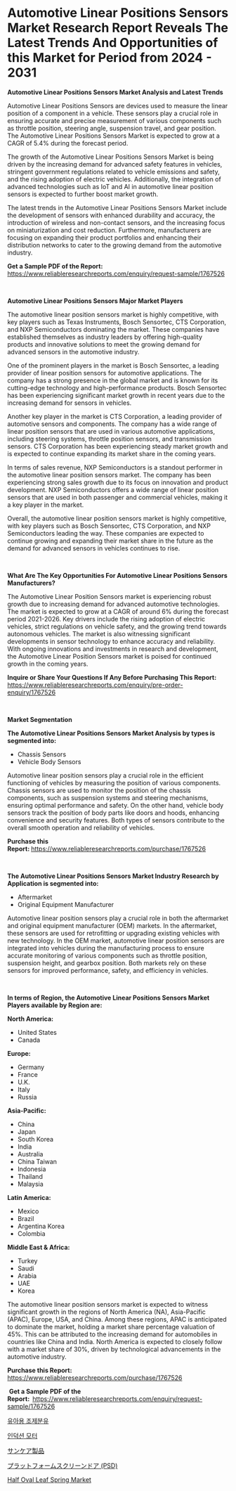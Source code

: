 <p><h1>Automotive Linear Positions Sensors Market Research Report Reveals The Latest Trends And Opportunities of this Market for Period from 2024 - 2031</h1></p><p><strong>Automotive Linear Positions Sensors Market Analysis and Latest Trends</strong></p>
<p><p>Automotive Linear Positions Sensors are devices used to measure the linear position of a component in a vehicle. These sensors play a crucial role in ensuring accurate and precise measurement of various components such as throttle position, steering angle, suspension travel, and gear position. The Automotive Linear Positions Sensors Market is expected to grow at a CAGR of 5.4% during the forecast period.</p><p>The growth of the Automotive Linear Positions Sensors Market is being driven by the increasing demand for advanced safety features in vehicles, stringent government regulations related to vehicle emissions and safety, and the rising adoption of electric vehicles. Additionally, the integration of advanced technologies such as IoT and AI in automotive linear position sensors is expected to further boost market growth.</p><p>The latest trends in the Automotive Linear Positions Sensors Market include the development of sensors with enhanced durability and accuracy, the introduction of wireless and non-contact sensors, and the increasing focus on miniaturization and cost reduction. Furthermore, manufacturers are focusing on expanding their product portfolios and enhancing their distribution networks to cater to the growing demand from the automotive industry.</p></p>
<p><strong>Get a Sample PDF of the Report:&nbsp;</strong> <a href="https://www.reliableresearchreports.com/enquiry/request-sample/1767526">https://www.reliableresearchreports.com/enquiry/request-sample/1767526</a></p>
<p>&nbsp;</p>
<p><strong>Automotive Linear Positions Sensors Major Market Players</strong></p>
<p><p>The automotive linear position sensors market is highly competitive, with key players such as Texas Instruments, Bosch Sensortec, CTS Corporation, and NXP Semiconductors dominating the market. These companies have established themselves as industry leaders by offering high-quality products and innovative solutions to meet the growing demand for advanced sensors in the automotive industry.</p><p>One of the prominent players in the market is Bosch Sensortec, a leading provider of linear position sensors for automotive applications. The company has a strong presence in the global market and is known for its cutting-edge technology and high-performance products. Bosch Sensortec has been experiencing significant market growth in recent years due to the increasing demand for sensors in vehicles.</p><p>Another key player in the market is CTS Corporation, a leading provider of automotive sensors and components. The company has a wide range of linear position sensors that are used in various automotive applications, including steering systems, throttle position sensors, and transmission sensors. CTS Corporation has been experiencing steady market growth and is expected to continue expanding its market share in the coming years.</p><p>In terms of sales revenue, NXP Semiconductors is a standout performer in the automotive linear position sensors market. The company has been experiencing strong sales growth due to its focus on innovation and product development. NXP Semiconductors offers a wide range of linear position sensors that are used in both passenger and commercial vehicles, making it a key player in the market.</p><p>Overall, the automotive linear position sensors market is highly competitive, with key players such as Bosch Sensortec, CTS Corporation, and NXP Semiconductors leading the way. These companies are expected to continue growing and expanding their market share in the future as the demand for advanced sensors in vehicles continues to rise.</p></p>
<p>&nbsp;</p>
<p><strong>What Are The Key Opportunities For Automotive Linear Positions Sensors Manufacturers?</strong></p>
<p><p>The Automotive Linear Position Sensors market is experiencing robust growth due to increasing demand for advanced automotive technologies. The market is expected to grow at a CAGR of around 6% during the forecast period 2021-2026. Key drivers include the rising adoption of electric vehicles, strict regulations on vehicle safety, and the growing trend towards autonomous vehicles. The market is also witnessing significant developments in sensor technology to enhance accuracy and reliability. With ongoing innovations and investments in research and development, the Automotive Linear Position Sensors market is poised for continued growth in the coming years.</p></p>
<p><strong>Inquire or Share Your Questions If Any Before Purchasing This Report:</strong> <a href="https://www.reliableresearchreports.com/enquiry/pre-order-enquiry/1767526">https://www.reliableresearchreports.com/enquiry/pre-order-enquiry/1767526</a></p>
<p>&nbsp;</p>
<p><strong>Market Segmentation</strong></p>
<p><strong>The Automotive Linear Positions Sensors Market Analysis by types is segmented into:</strong></p>
<p><ul><li>Chassis Sensors</li><li>Vehicle Body Sensors</li></ul></p>
<p><p>Automotive linear position sensors play a crucial role in the efficient functioning of vehicles by measuring the position of various components. Chassis sensors are used to monitor the position of the chassis components, such as suspension systems and steering mechanisms, ensuring optimal performance and safety. On the other hand, vehicle body sensors track the position of body parts like doors and hoods, enhancing convenience and security features. Both types of sensors contribute to the overall smooth operation and reliability of vehicles.</p></p>
<p><strong>Purchase this Report:&nbsp;</strong><a href="https://www.reliableresearchreports.com/purchase/1767526">https://www.reliableresearchreports.com/purchase/1767526</a></p>
<p>&nbsp;</p>
<p><strong>The Automotive Linear Positions Sensors Market Industry Research by Application is segmented into:</strong></p>
<p><ul><li>Aftermarket</li><li>Original Equipment Manufacturer</li></ul></p>
<p><p>Automotive linear position sensors play a crucial role in both the aftermarket and original equipment manufacturer (OEM) markets. In the aftermarket, these sensors are used for retrofitting or upgrading existing vehicles with new technology. In the OEM market, automotive linear position sensors are integrated into vehicles during the manufacturing process to ensure accurate monitoring of various components such as throttle position, suspension height, and gearbox position. Both markets rely on these sensors for improved performance, safety, and efficiency in vehicles.</p></p>
<p>&nbsp;</p>
<p><strong>In terms of Region, the Automotive Linear Positions Sensors Market Players available by Region are:</strong></p>
<p>
    <p> <strong> North America: </strong>
        <ul>
            <li>United States</li>
            <li>Canada</li>
        </ul>
        </p> 
    <p> <strong> Europe: </strong>
        <ul>
            <li>Germany</li>
            <li>France</li>
            <li>U.K.</li>
            <li>Italy</li>
            <li>Russia</li>
        </ul>
        </p> 
    <p> <strong> Asia-Pacific: </strong>
        <ul>
            <li>China</li>
            <li>Japan</li>
            <li>South Korea</li>
            <li>India</li>
            <li>Australia</li>
            <li>China Taiwan</li>
            <li>Indonesia</li>
            <li>Thailand</li>
            <li>Malaysia</li>
        </ul>
        </p> 
    <p> <strong> Latin America: </strong>
        <ul>
            <li>Mexico</li>
            <li>Brazil</li>
            <li>Argentina Korea</li>
            <li>Colombia</li>
        </ul>
        </p> 
    <p> <strong> Middle East & Africa: </strong>
        <ul>
            <li>Turkey</li>
            <li>Saudi</li>
            <li>Arabia</li>
            <li>UAE</li>
            <li>Korea</li>
        </ul>
    </p>
    </p>
<p><p>The automotive linear position sensors market is expected to witness significant growth in the regions of North America (NA), Asia-Pacific (APAC), Europe, USA, and China. Among these regions, APAC is anticipated to dominate the market, holding a market share percentage valuation of 45%. This can be attributed to the increasing demand for automobiles in countries like China and India. North America is expected to closely follow with a market share of 30%, driven by technological advancements in the automotive industry.</p></p>
<p><strong>Purchase this Report: </strong><a href="https://www.reliableresearchreports.com/purchase/1767526">https://www.reliableresearchreports.com/purchase/1767526</a></p>
<p>&nbsp;<strong>Get a Sample PDF of the Report:&nbsp;&nbsp;</strong><a href="https://www.reliableresearchreports.com/enquiry/request-sample/1767526">https://www.reliableresearchreports.com/enquiry/request-sample/1767526</a></p>
<p><strong></strong></p>
<p><p><a href="https://medium.com/@frankpeters35/%EC%86%8C%EC%95%84%EC%9A%A9-%EB%B6%84%EC%9C%A0-%EC%8B%9C%EC%9E%A5-%EC%9D%B8%EC%82%AC%EC%9D%B4%ED%8A%B8-%EC%8B%9C%EC%9E%A5-%EB%8F%99%ED%96%A5-%EC%84%B1%EC%9E%A5-2024%EB%85%84%EB%B6%80%ED%84%B0-2031%EB%85%84%EA%B9%8C%EC%A7%80-%EC%98%88%EC%B8%A1%EB%90%9C-%EA%B2%83-c25c77500f0a">유아용 조제분유</a></p><p><a href="https://medium.com/@frankpeters35/%EC%9D%B8%EB%8D%95%EC%85%98-%EB%AA%A8%ED%84%B0-%EC%8B%9C%EC%9E%A5-%EC%84%B1%EA%B3%B5%EC%A0%81%EC%9D%B8-%EB%B9%84%EC%A6%88%EB%8B%88%EC%8A%A4-%EC%A0%84%EB%9E%B5%EC%9D%98-%EC%97%B4%EC%87%A0-2031%EB%85%84%EA%B9%8C%EC%A7%80%EC%9D%98-%EC%98%88%EC%B8%A1-634e72ba30da">인덕션 모터</a></p><p><a href="https://medium.com/@ozar19732009/%E6%97%A5%E7%84%BC%E3%81%91%E6%AD%A2%E3%82%81%E8%A3%BD%E5%93%81%E5%B8%82%E5%A0%B4%E3%81%AF-%E5%B8%82%E5%A0%B4%E3%82%B7%E3%82%A7%E3%82%A2-%E8%A6%8F%E6%A8%A1-2031%E5%B9%B4%E3%81%BE%E3%81%A7%E3%81%AE%E4%BA%88%E6%B8%AC%E3%81%AB%E7%84%A6%E7%82%B9%E3%82%92%E5%BD%93%E3%81%A6%E3%81%A6%E3%81%84%E3%81%BE%E3%81%99-746f2094871c">サンケア製品</a></p><p><a href="https://medium.com/@briaabshire64/%E3%83%97%E3%83%A9%E3%83%83%E3%83%88%E3%83%95%E3%82%A9%E3%83%BC%E3%83%A0%E3%82%B9%E3%82%AF%E3%83%AA%E3%83%BC%E3%83%B3%E3%83%89%E3%82%A2-psd-%E3%81%AE%E5%B8%82%E5%A0%B4%E8%A6%8F%E6%A8%A1%E3%81%AF-%E3%82%B0%E3%83%AD%E3%83%BC%E3%83%90%E3%83%AB%E7%94%A3%E6%A5%AD%E3%81%A7%E6%9C%80%E9%81%A9%E3%81%AA%E3%83%9E%E3%83%BC%E3%82%B1%E3%83%86%E3%82%A3%E3%83%B3%E3%82%B0%E3%83%81%E3%83%A3%E3%83%8D%E3%83%AB%E3%82%92%E6%98%8E%E3%82%89%E3%81%8B%E3%81%AB%E3%81%97%E3%81%A6%E3%81%84%E3%81%BE%E3%81%99-2112e929d569">プラットフォームスクリーンドア (PSD)</a></p><p><a href="https://github.com/bmorecock/Market-Research-Report-List-2/blob/main/half-oval-leaf-spring-market.md">Half Oval Leaf Spring Market</a></p></p>